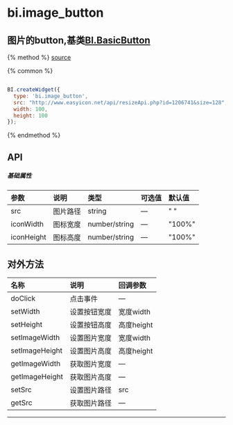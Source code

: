 # bi.image_button

## 图片的button,基类[BI.BasicButton](/core/basicButton.md)

{% method %}
[source](https://jsfiddle.net/fineui/yc0g9gLw/)

{% common %}
```javascript

BI.createWidget({
  type: 'bi.image_button',
  src: "http://www.easyicon.net/api/resizeApi.php?id=1206741&size=128",
  width: 100,
  height: 100
});


```

{% endmethod %}

## API
##### 基础属性
| 参数    | 说明           | 类型  | 可选值 | 默认值
| :------ |:-------------  | :-----| :----|:----
| src |图片路径 |string | —|" " |
| iconWidth | 图标宽度  |   number/string|  — | "100%"  |
| iconHeight    |   图标高度    |    number/string | —   | "100%"|


## 对外方法
| 名称     | 说明                           |  回调参数     
| :------ |:-------------                  | :-----   
| doClick | 点击事件 | —|
| setWidth | 设置按钮宽度| 宽度width |
| setHeight | 设置按钮高度 | 高度height|
| setImageWidth | 设置图片宽度| 宽度width |
| setImageHeight| 设置图片高度| 高度height|
| getImageWidth | 获取图片宽度| —|
| getImageHeight | 获取图片高度| —|
| setSrc| 设置图片路径| src |
| getSrc |获取图片路径| — |
 


---



